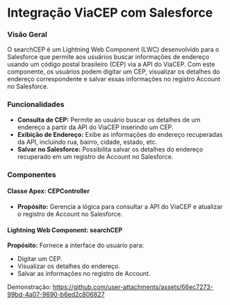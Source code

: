 # Integração ViaCEP com Salesforce
### Visão Geral
O searchCEP é um Lightning Web Component (LWC) desenvolvido para o Salesforce que permite aos usuários buscar informações de endereço usando um código postal brasileiro (CEP) via a API do ViaCEP. Com este componente, os usuários podem digitar um CEP, visualizar os detalhes do endereço correspondente e salvar essas informações no registro Account no Salesforce.

### Funcionalidades
- **Consulta de CEP:** Permite ao usuário buscar os detalhes de um endereço a partir da API do ViaCEP inserindo um CEP.
- **Exibição de Endereço:** Exibe as informações do endereço recuperadas da API, incluindo rua, bairro, cidade, estado, etc.
- **Salvar no Salesforce:** Possibilita salvar os detalhes do endereço recuperado em um registro de Account no Salesforce.

### Componentes
#### Classe Apex: CEPController
- **Propósito:** Gerencia a lógica para consultar a API do ViaCEP e atualizar o registro de Account no Salesforce.
#### Lightning Web Component: searchCEP
**Propósito:** Fornece a interface do usuário para:
- Digitar um CEP.
- Visualizar os detalhes do endereço.
- Salvar as informações no registro de Account.

Demonstração:
https://github.com/user-attachments/assets/66ec7273-99bd-4a07-9690-b6ed2c806827


